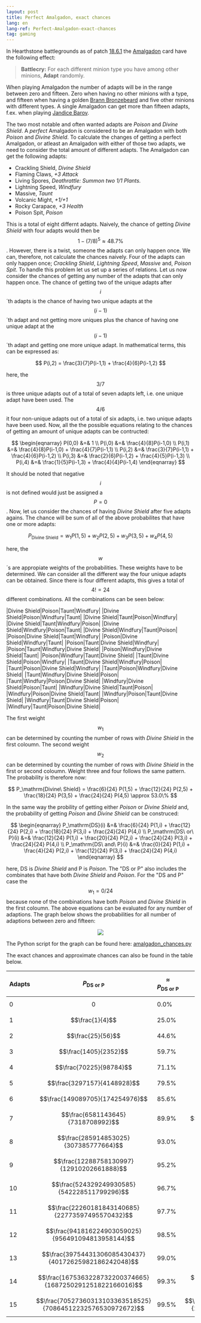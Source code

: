```yaml
---
layout: post
title: Perfect Amalgadon, exact chances
lang: en
lang-ref: Perfect-Amalgadon-exact-chances
tag: gaming
---
```


In Hearthstone battlegrounds as of patch [18.6.1](https://playhearthstone.com/en-us/news/23554838) the [Amalgadon](https://hearthstone.fandom.com/wiki/Amalgadon) card have the following effect:

> **Battlecry:** For each different minion type you have among other minions, **Adapt** randomly.

When playing Amalgadon the number of adapts will be in the range between zero and fifteen. 
Zero when having no other minions with a type, and fifteen when having a golden [Brann Bronzebeard](https://hearthstone.fandom.com/wiki/Brann_Bronzebeard_(Battlegrounds)) and five other minions with different types.
A single Amalgadon can get more than fifteen adapts, f.ex. when playing [Jandice Barov](https://hearthstone.fandom.com/wiki/Jandice_Barov_(Battlegrounds)).

The two most notable and often wanted adapts are *Poison* and *Divine Shield*. 
A *perfect* Amalgadon is considered to be an Amalgadon with both *Poison* and *Divine Shield*.
To calculate the changes of getting a perfect Amalgadon, or atleast an Amalgadon with either of those two adapts, we need to consider the total amount of different adapts.
The Amalgadon can get the following adapts:

- Crackling Shield, *Divine Shield*
- Flaming Claws, *+3 Attack*
- Living Spores, *Deathrattle: Summon two 1/1 Plants.*
- Lightning Speed, *Windfury*
- Massive, *Taunt*
- Volcanic Might, *+1/+1*
- Rocky Carapace, *+3 Health*
- Poison Spit, *Poison*

This is a total of eight differnt adapts. 
Naively, the chance of getting *Divine Shield* with four adapts would then be $$1-(7/8)^5\approx 48.7\%$$.
However, there is a twist, someone the adapts can only happen once.
We can, therefore, not calculate the chances naively. 
Four of the adapts can only happen once; *Crackling Shield*, *Lightning Speed*, *Massive* and, *Poison Spit*.
To handle this problem let us set up a series of relations.
Let us now consider the chances of getting any number of the adapts that can only happen once. 
The chance of getting two of the unique adapts after $$i$$´th adapts is the chance of having two unique adapts at the $$(i-1)$$´th adapt and not getting more uniques plus the chance of having one unique adapt at the $$(i-1)$$´th adapt and getting one more unique adapt.
In mathematical terms, this can be expressed as:

$$ P(i,2) = \frac{3}{7}P(i-1,1) + \frac{4}{6}P(i-1,2) $$

here, the $$3/7$$ is three unique adapts out of a total of seven adapts left, i.e. one unique adapt have been used.
The $$4/6$$ it four non-unique adapts out of a total of six adapts, i.e. two unique adapts have been used.
Now, all the the possible equations relating to the chances of getting an amount of unique adapts can be contructed:

$$ \begin{eqnarray}
   P(0,0) &=& 1 \\
   P(i,0) &=& \frac{4}{8}P(i-1,0) \\
   P(i,1) &=& \frac{4}{8}P(i-1,0) + \frac{4}{7}P(i-1,1) \\
   P(i,2) &=& \frac{3}{7}P(i-1,1) + \frac{4}{6}P(i-1,2) \\
   P(i,3) &=& \frac{2}{6}P(i-1,2) + \frac{4}{5}P(i-1,3) \\
   P(i,4) &=& \frac{1}{5}P(i-1,3) + \frac{4}{4}P(i-1,4)
   \end{eqnarray} $$

It should be noted that negative $$i$$ is not defined would just be assigned a $$P=0$$.
Now, let us consider the chances of having *Divine Shield* after five adapts agains.
The chance will be sum of all of the above probabilites that have one or more adapts:

$$ P_\mathrm{Divine\ Shield} = w_1 P(1,5) + w_2 P(2,5) + w_3 P(3,5) + w_4 P(4,5) $$

here, the $$w$$´s are appropiate weights of the probabilities.
These weights have to be determined.
We can consider all the different way the four unique adapts can be obtained.
Since there is four different adapts, this gives a total of $$4!=24$$ different combinations.
All the combinations can be seen below:

|Divine Shield|Poison|Taunt|Windfury|
|Divine Shield|Poison|Windfury|Taunt|
|Divine Shield|Taunt|Poison|Windfury|
|Divine Shield|Taunt|Windfury|Poison|
|Divine Shield|Windfury|Poison|Taunt|
|Divine Shield|Windfury|Taunt|Poison|
|Poison|Divine Shield|Taunt|Windfury|
|Poison|Divine Shield|Windfury|Taunt|
|Poison|Taunt|Divine Shield|Windfury|
|Poison|Taunt|Windfury|Divine Shield|
|Poison|Windfury|Divine Shield|Taunt|
|Poison|Windfury|Taunt|Divine Shield|
|Taunt|Divine Shield|Poison|Windfury|
|Taunt|Divine Shield|Windfury|Poison|
|Taunt|Poison|Divine Shield|Windfury|
|Taunt|Poison|Windfury|Divine Shield|
|Taunt|Windfury|Divine Shield|Poison|
|Taunt|Windfury|Poison|Divine Shield|
|Windfury|Divine Shield|Poison|Taunt|
|Windfury|Divine Shield|Taunt|Poison|
|Windfury|Poison|Divine Shield|Taunt|
|Windfury|Poison|Taunt|Divine Shield|
|Windfury|Taunt|Divine Shield|Poison|
|Windfury|Taunt|Poison|Divine Shield|

The first weight $$w_1$$ can be determined by counting the number of rows with *Divine Shield* in the first coloumn. 
The second weight $$w_2$$ can be determined by counting the number of rows with *Divine Shield* in the first or second coloumn.
Weight three and four follows the same pattern.
The probability is therefore now:

$$ P_\mathrm{Divine\ Shield} = \frac{6}{24} P(1,5) + \frac{12}{24} P(2,5) + \frac{18}{24} P(3,5) + \frac{24}{24} P(4,5) \approx 53.0\% $$

In the same way the probility of getting either *Poison* or *Divine Shield* and, the probability of getting *Poison* and *Divine Shield* can be construced:

$$ \begin{eqnarray}
   P_\mathrm{DS}(i) &=& \frac{6}{24} P(1,i) + \frac{12}{24} P(2,i) + \frac{18}{24} P(3,i) + \frac{24}{24} P(4,i) \\
   P_\mathrm{DS\ or\ P}(i) &=& \frac{12}{24} P(1,i) + \frac{20}{24} P(2,i) + \frac{24}{24} P(3,i) + \frac{24}{24} P(4,i) \\
   P_\mathrm{DS\ and\ P}(i) &=& \frac{0}{24} P(1,i) + \frac{4}{24} P(2,i) + \frac{12}{24} P(3,i) + \frac{24}{24} P(4,i)
   \end{eqnarray} $$

here, DS is *Divine Shield* and P is *Poison*.
The "DS or P" also includes the combinates that have both *Divine Shield* and *Poison*.
For the "DS and P" case the $$w_1=0/24$$ because none of the combinations have both *Poison* and *Divine Shield* in the first coloumn.
The above equations can be evaluated for any number of adaptions.
The graph below shows the probabilities for all number of adaptions between zero and fifteen:

<p align="center">
<img src="{{ site.baseurl }}/assets/plots/amalgadon_chances.svg"> 
</p>

The Python script for the graph can be found here: [amalgadon_chances.py]({{site.baseurl}}/assets/python_scripts/amalgadon_chances.py)

The exact chances and approximate chances can also be found in the table below.

|Adapts|$$P_\mathrm{DS\ or\ P}$$|$$\approx P_\mathrm{DS\ or\ P}$$|$$P_\mathrm{DS}$$|$$\approx P_\mathrm{DS}$$|$$P_\mathrm{DS\ and\ P}$$|$$\approx P_\mathrm{DS\ and\ P}$$|
|------|------------------------|--------------------------------|-----------------|-------------------------|-------------------------|---------------------------------|
|0|$$0$$|0.0%|$$0$$|0.0%|$$0$$|0.0%|
|1|$$\frac{1}{4}$$|25.0%|$$\frac{1}{8}$$|12.5%|$$0$$|0.0%|
|2|$$\frac{25}{56}$$|44.6%|$$\frac{27}{112}$$|24.1%|$$\frac{1}{28}$$|3.6%|
|3|$$\frac{1405}{2352}$$|59.7%|$$\frac{545}{1568}$$|34.8%|$$\frac{115}{1176}$$|9.8%|
|4|$$\frac{70225}{98784}$$|71.1%|$$\frac{146201}{329280}$$|44.4%|$$\frac{43739}{246960}$$|17.7%|
|5|$$\frac{3297157}{4148928}$$|79.5%|$$\frac{36652993}{69148800}$$|53.0%|$$\frac{13765027}{51861600}$$|26.5%|
|6|$$\frac{149089705}{174254976}$$|85.6%|$$\frac{8796724649}{14521248000}$$|60.6%|$$\frac{3876980411}{10890936000}$$|35.6%|
|7|$$\frac{6581143645}{7318708992}$$|89.9%|$$\frac{2047820152657}{3049462080000}$$|67.2%|$$\frac{1015122839923}{2287096560000}$$|44.4%|
|8|$$\frac{285914853025}{307385777664}$$|93.0%|$$\frac{466169430547001}{640387036800000}$$|72.8%|$$\frac{252512187968939}{480290277600000}$$|52.6%|
|9|$$\frac{12288758130997}{12910202661888}$$|95.2%|$$\frac{104336675177661793}{134481277728000000}$$|77.6%|$$\frac{60499089868078627}{100860958296000000}$$|60.0%|
|10|$$\frac{524329249930585}{542228511799296}$$|96.7%|$$\frac{23048628087724571849}{28241068322880000000}$$|81.6%|$$\frac{14091330806173381211}{21180801242160000000}$$|66.5%|
|11|$$\frac{22260181843140685}{22773597495570432}$$|97.7%|$$\frac{5039673033138054086257}{5930624347804800000000}$$|85.0%|$$\frac{3211817783468666090323}{4447968260853600000000}$$|72.2%|
|12|$$\frac{941816224903059025}{956491094813958144}$$|98.5%|$$\frac{1093060437686264118131801}{1245431113039008000000000}$$|87.8%|$$\frac{719848249397502598096139}{934073334779256000000000}$$|77.1%|
|13|$$\frac{39754431306085430437}{40172625982186242048}$$|99.0%|$$\frac{235555248833311662168408193}{261540533738191680000000000}$$|90.1%|$$\frac{159219439138222227446948227}{196155400303643760000000000}$$|81.2%|
|14|$$\frac{1675363228732200374665}{1687250291251822166016}$$|99.3%|$$\frac{50502543655799117848130467049}{54923512085020252800000000000}$$|92.0%|$$\frac{34851392907228941062600974011}{41192634063765189600000000000}$$|84.6%|
|15|$$\frac{70527360313103363518525}{70864512232576530972672}$$|99.5%|$$\frac{10783299572880310043888896979857}{11533937537854253088000000000000}$$|93.5%|$$\frac{7565652446099839636325899180723}{8650453153390689816000000000000}$$|87.5%|
